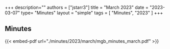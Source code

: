 +++
description=""
authors = ["jstarr3"]
title = "March 2023"
date = "2023-03-07"
type= "Minutes"
layout = "simple"
tags = [
    "Minutes",
    "2023"
]
+++

## Minutes

{{< embed-pdf url="./minutes/2023/march/mgb_minutes_march.pdf" >}}

